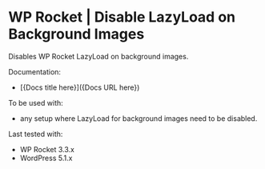# WP Rocket | Disable LazyLoad on Background Images

Disables WP Rocket LazyLoad on background images. 

Documentation:
* [{Docs title here}]({Docs URL here})

To be used with:
* any setup where LazyLoad for background images need to be disabled. 

Last tested with:
* WP Rocket 3.3.x
* WordPress 5.1.x
